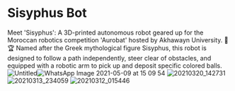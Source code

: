 # Sisyphus Bot
Meet 'Sisyphus': A 3D-printed autonomous robot geared up for the Moroccan robotics competition 'Aurobat' hosted by Akhawayn University. 🤖🏆 Named after the Greek mythological figure Sisyphus, this robot is designed to follow a path independently, steer clear of obstacles, and equipped with a robotic arm to pick up and deposit specific colored balls.
![Untitled](https://github.com/IsmailBl/Aurobat_Bot/assets/116628567/5866ffa8-03ad-47cf-a680-914f2df7d6c3)![WhatsApp Image 2021-05-09 at 15 09 54](https://github.com/IsmailBl/Aurobat_Bot/assets/116628567/f1658abb-247b-419a-8ffc-dfd603c61ab7)
![20210320_142731](https://github.com/IsmailBl/Aurobat_Bot/assets/116628567/75277973-a0b9-46d1-84af-fd7d8968955f)
![20210313_234059](https://github.com/IsmailBl/Aurobat_Bot/assets/116628567/fac3ef90-1ba1-4b34-882f-a6446cfad806)
![20210312_015446](https://github.com/IsmailBl/Aurobat_Bot/assets/116628567/fb3a4557-5a56-4233-afcf-5cfb4eb5f9f8)
